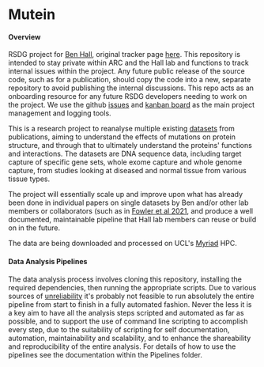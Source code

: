 # Mutein
#### Overview
RSDG project for [Ben Hall](https://iris.ucl.ac.uk/iris/browse/profile?upi=BHALL50), original tracker page [here](https://github.com/UCL-RITS/research-software-opportunities/issues/549). This repository is intended to stay private within ARC and the Hall lab and functions to track internal issues within the project. Any future public release of the source code, such as for a publication, should copy the code into a new, separate repository to avoid publishing the internal discussions. This repo acts as an onboarding resource for any future RSDG developers needing to work on the project. We use the github [issues](https://github.com/UCL/Mutein/issues) and [kanban board](https://github.com/UCL/Mutein/projects/1) as the main project management and logging tools.

This is a research project to reanalyse multiple existing [datasets](https://github.com/UCL/Mutein/issues?q=is%3Aissue+label%3Adataset) from publications, aiming to understand the effects of mutations on protein structure, and through that to ultimately understand the proteins' functions and interactions. The datasets are DNA sequence data, including target capture of specific gene sets, whole exome capture and whole genome capture, from studies looking at diseased and normal tissue from various tissue types.

The project will essentially scale up and improve upon what has already been done in individual papers on single datasets by Ben and/or other lab members or collaborators (such as in [Fowler et al 2021](https://github.com/UCL/Mutein/issues/54), and produce a well documented, maintainable pipeline that Hall lab members can reuse or build on in the future.

The data are being downloaded and processed on UCL's [Myriad](https://www.rc.ucl.ac.uk/docs/Clusters/Myriad/) HPC.

#### Data Analysis Pipelines
The data analysis process involves cloning this repository, installing the required dependencies, then running the appropriate scripts. Due to various sources of [unreliability](https://github.com/UCL/Mutein/issues/95) it's probably not feasible to run absolutely the entire pipeline from start to finish in a fully automated fashion. Never the less it is a key aim to have all the analysis steps scripted and automated as far as possible, and to support the use of command line scripting to accomplish every step, due to the suitability of scripting for self documentation, automation, maintainability and scalability, and to enhance the shareability and reproducibility of the entire analysis. For details of how to use the pipelines see the documentation within the Pipelines folder.

